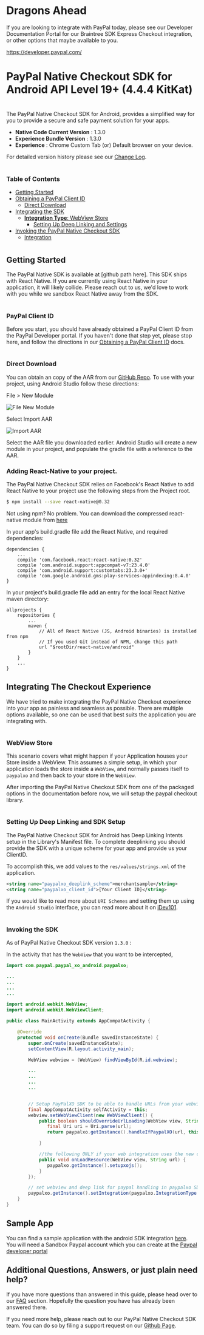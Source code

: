 # Dragons Ahead

If you are looking to integrate with PayPal today, please see our Developer Documentation Portal for our Braintree SDK Express Checkout integration, or other options that maybe available to you.

https://developer.paypal.com/

#

# PayPal Native Checkout SDK for Android API Level 19+ (4.4.4 KitKat)

# 

The PayPal Native Checkout SDK for Android, provides a simplified way for you to provide a secure and safe payment solution for your apps. 

* **Native Code Current Version** : 1.3.0
* **Experience Bundle Version** : 1.3.0
* **Experience** : Chrome Custom Tab (or) Default browser on your device.

For detailed version history please see our [Change Log](changelog.md).

# 

### Table of Contents

* [Getting Started](#getting-started)
* [Obtaining a PayPal Client ID](#paypal-client-id)
    * [Direct Download](#direct-download)
* [Integrating the SDK](#integrating-the-checkout-experience)
    * [**Integration Type**: WebView Store](#webview-store)
        * [Setting Up Deep Linking and Settings](#setting-up-deep-linking-and-sdk-setup)
* [Invoking  the PayPal Native Checkout SDK](#invoking-the-sdk)
    * [Integration](#manual-integration)

# 

## Getting Started


The PayPal Native SDK is available at [github path here].
This SDK ships with React Native. If you are currently using React Native in your application, it will likely collide. Please reach out to us, we'd love to work with you while we sandbox React Native away from the SDK.

# 

### PayPal Client ID

Before you start, you should have already obtained a PayPal Client ID from the PayPal Developer portal. If you haven't done that step yet, please stop here, and follow the directions in our [Obtaining a PayPal Client ID](how_to_merchantid.md) docs.

# 

### Direct Download

You can obtain an copy of the AAR from our [GitHub Repo](https://github.com/paypal/paypalcheckout-android/blob/master/paypal-xo-android.aar?raw=true). To use with your project, using Android Studio follow these directions:

File > New Module

![File New Module](https://cloud.githubusercontent.com/assets/328000/21118959/1aeb4e9c-c075-11e6-8d12-f1edf39fcb54.png)

Select Import AAR 


![Import AAR](https://cloud.githubusercontent.com/assets/328000/21118985/39c9102e-c075-11e6-8de3-7385d94abe1f.png)

Select the AAR file you downloaded earlier. Android Studio will create a new module in your project, and populate the gradle file with a reference to the AAR.

### Adding React-Native to your project.

The PayPal Native Checkout SDK relies on Facebook's React Native to add React Native to your project use the following steps from the Project root.

```bash
$ npm install --save react-native@0.32
```

Not using npm? No problem. You can download the compressed react-native module from [here](https://github.com/paypal/paypalcheckout-android/blob/master/react-native.tar.gz)

In your app's build.gradle file add the React Native, and required dependencies:

```
dependencies {
    ...
    compile 'com.facebook.react:react-native:0.32'
    compile 'com.android.support:appcompat-v7:23.4.0'
    compile 'com.android.support:customtabs:23.3.0+'
    compile 'com.google.android.gms:play-services-appindexing:8.4.0'
}
```

In your project's build.gradle file add an entry for the local React Native maven directory:
```
allprojects {
    repositories {
        ...
        maven {
            // All of React Native (JS, Android binaries) is installed from npm
            // If you used Git instead of NPM, change this path
            url "$rootDir/react-native/android"
        }
    }
    ...
}
```



## Integrating The Checkout Experience

We have tried to make integrating the PayPal Native Checkout experience into your app as painless and seamless as possible. There are multiple options available, so one can be used that best suits the application you are integrating with.

# 


### WebView Store

This scenario covers what might happen if your Application houses your Store inside a WebView. This assumes a simple setup, in which your application loads the store inside a `WebView`, and normally passes itself to `paypalxo` and then back to your store in the `WebView`. 

After importing the PayPal Native Checkout SDK from one of the packaged options in the documentation before now, we will setup the paypal checkout library.

# 


### Setting Up Deep Linking and SDK Setup

The PayPal Native Checkout SDK for Android has Deep Linking Intents setup in the Library's Manifest file. To complete deeplinking you should provide the SDK with a unique scheme for your app and provide us your ClientID. 

To accomplish this, we add values to the `res/values/strings.xml` of the application.


```xml
<string name="paypalxo_deeplink_scheme">merchantsample</string>
<string name="paypalxo_client_id">[Your Client ID]</string>
```

If you would like to read more about `URI Schemes` and setting them up using the `Android Studio` interface, you can read more about it on [iDev101](https://developer.android.com/training/basics/intents/filters.html).

# 

### Invoking the SDK 

As of PayPal Native Checkout SDK version `1.3.0` :

In the activity that has the `WebView` that you want to be intercepted,

```java
import com.paypal.paypal_xo_android.paypalxo;

...
...
...
...

import android.webkit.WebView;
import android.webkit.WebViewClient;

public class MainActivity extends AppCompatActivity {

    @Override
    protected void onCreate(Bundle savedInstanceState) {
        super.onCreate(savedInstanceState);
        setContentView(R.layout.activity_main);

        WebView webview = (WebView) findViewById(R.id.webview);

        ...
        ...
        ...
        ...


        // Setup PayPalXO SDK to be able to handle URLs from your webview
        final AppCompatActivity selfActivity = this;
        webview.setWebViewClient(new WebViewClient() {
            public boolean shouldOverrideUrlLoading(WebView view, String url) {
               final Uri uri = Uri.parse(url);
               return paypalxo.getInstance().handleIfPaypalXO(url, this.activity);

            }

            //the following ONLY if your web integration uses the new checkoutjs for Paypal Checkout
            public void onLoadResource(WebView view, String url) {
               paypalxo.getInstance().setupxojs();
            }
        });

        // set webview and deep link for paypal handling in paypalxo SDK
        paypalxo.getInstance().setIntegration(paypalxo.IntegrationType.WEBVIEW, webview,this).setDeepLink(res.getString(R.string.paypalxo_deep_link));
    }
}


```

## Sample App
You can find a sample application with the android SDK integration [here](https://github.com/paypal/paypalcheckout-android-sample). You will need a Sandbox Paypal account which you can create at the [Paypal developer portal](https://developer.paypal.com/)

## Additional Questions, Answers, or just plain need help?

If you have more questions than answered in this guide, please head over to our [FAQ](faq.md) section. Hopefully the question you have has already been answered there. 

If you need more help, please reach out to our PayPal Native Checkout SDK team. You can do so by filing a support request on our [Github Page](https://github.com/paypal/paypalcheckout-android).

